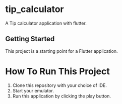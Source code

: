 # tip_calculator

A Tip calculator application with flutter.

## Getting Started

This project is a starting point for a Flutter application.


# How To Run This Project
1. Clone this repository with your choice of IDE.
2. Start your emulator.
3. Run this application by clicking the play button. 

